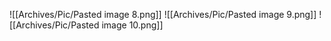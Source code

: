 ![[Archives/Pic/Pasted image 8.png]]
![[Archives/Pic/Pasted image 9.png]]
![[Archives/Pic/Pasted image 10.png]]